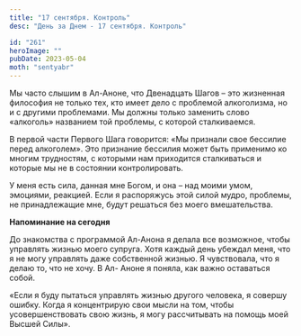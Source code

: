 ```yaml
---
title: "17 сентября. Контроль"
desc: "День за Днем - 17 сентября. Контроль"

id: "261"
heroImage: ""
pubDate: 2023-05-04
moth: "sentyabr"
---
```


Мы часто слышим в Ал-Аноне, что Двенадцать Шагов – это жизненная философия не
только тех, кто имеет дело с проблемой алкоголизма, но и с другими проблемами.
Мы должны только заменить слово «алкоголь» названием той проблемы, с которой
сталкиваемся.

В первой части Первого Шага говорится: «Мы признали свое бессилие перед
алкоголем». Это признание бессилия может быть применимо ко многим трудностям,
с которыми нам приходится сталкиваться и которые мы не в состоянии
контролировать.

У меня есть сила, данная мне Богом, и она – над моими умом, эмоциями,
реакцией. Если я распоряжусь этой силой мудро, проблемы, не принадлежащие мне,
будут решаться без моего вмешательства.

**Напоминание на сегодня**

До знакомства с программой Ал-Анона я делала все возможное, чтобы управлять
жизнью моего супруга. Хотя каждый день убеждал меня, что я не могу управлять
даже собственной жизнью. Я чувствовала, что я делаю то, что не хочу. В Ал-
Аноне я поняла, как важно оставаться собой.

«Если я буду пытаться управлять жизнью другого человека, я совершу ошибку.
Когда я концентрирую свои мысли на том, чтобы усовершенствовать свою жизнь, я
могу рассчитывать на помощь моей Высшей Силы».
